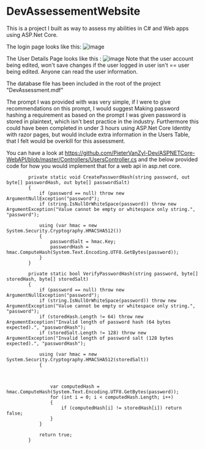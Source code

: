 # DevAssessementWebsite

This is a project I built as way to assess my abilities in C# and Web apps using ASP.Net Core.

The login page looks like this:
![image](https://user-images.githubusercontent.com/20579513/102452744-8c8d7780-4043-11eb-9273-1857530eb699.png)

The User Details Page looks like this :
![image](https://user-images.githubusercontent.com/20579513/102452827-b3e44480-4043-11eb-9d96-b24e2fee726a.png)
Note that the user account being edited, won't save changes if the user logged in user isn't == user being edited.
Anyone can read the user information.

The database file has been included in the root of the project
"DevAssessment.mdf"

The prompt I was provided with was very simple, if I were to give recommendations on this prompt, I would suggest Making password hashing a requirement as based on the prompt I was given password is stored in plaintext, which isn't best practice in the industry.
Furthermore this could have been completed in under 3 hours using ASP.Net Core Identity with razor pages, but would include extra information in the Users Table, that I felt would be overkill for this assessment.

You can have a look at https://github.com/PieterVanZyl-Dev/ASPNETCore-WebAPI/blob/master/Controllers/UsersController.cs
and the below provided code for how you would implement that for a web api in asp.net core.

```
        private static void CreatePasswordHash(string password, out byte[] passwordHash, out byte[] passwordSalt)
        {
            if (password == null) throw new ArgumentNullException("password");
            if (string.IsNullOrWhiteSpace(password)) throw new ArgumentException("Value cannot be empty or whitespace only string.", "password");

            using (var hmac = new System.Security.Cryptography.HMACSHA512())
            {
                passwordSalt = hmac.Key;
                passwordHash = hmac.ComputeHash(System.Text.Encoding.UTF8.GetBytes(password));
            }
        }

        private static bool VerifyPasswordHash(string password, byte[] storedHash, byte[] storedSalt)
        {
            if (password == null) throw new ArgumentNullException("password");
            if (string.IsNullOrWhiteSpace(password)) throw new ArgumentException("Value cannot be empty or whitespace only string.", "password");
            if (storedHash.Length != 64) throw new ArgumentException("Invalid length of password hash (64 bytes expected).", "passwordHash");
            if (storedSalt.Length != 128) throw new ArgumentException("Invalid length of password salt (128 bytes expected).", "passwordHash");

            using (var hmac = new System.Security.Cryptography.HMACSHA512(storedSalt))
            {



                var computedHash = hmac.ComputeHash(System.Text.Encoding.UTF8.GetBytes(password));
                for (int i = 0; i < computedHash.Length; i++)
                {
                    if (computedHash[i] != storedHash[i]) return false;
                }
            }

            return true;
        }

```
